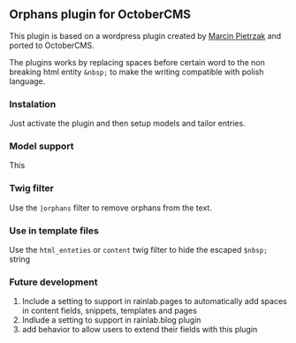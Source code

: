 ## Orphans plugin for OctoberCMS

This plugin is based on a wordpress plugin created by [Marcin Pietrzak](https://github.com/iworks/sierotki) and ported to OctoberCMS.

The plugins works by replacing spaces before certain word to the non breaking html entity `&nbsp;` to make the writing compatible with polish language.

### Instalation
Just activate the plugin and then setup models and tailor entries.

### Model support
This

### Twig filter

Use the `|orphans` filter to remove orphans from the text.

### Use in template files
Use the `html_enteties` or `content` twig filter to hide the escaped `$nbsp;` string

### Future development
1. Include a setting to support in rainlab.pages to automatically add spaces in content fields, snippets, templates and pages
2. Indlude a setting to support in rainlab.blog plugin
3. add behavior to allow users to extend their fields with this plugin